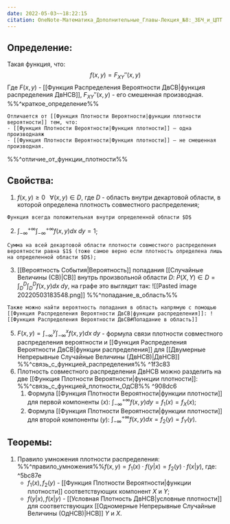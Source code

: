 ```yaml
---
date: 2022-05-03~~18:22:15
citation: OneNote-Математика_Дополнительные_Главы-Лекция_№8:_ЗБЧ_и_ЦПТ
---
```

## Определение:
Такая функция, что:
$$f(x, y) = F_{XY}''(x,y)$$
Где $F(x, y)$ - [[Функция Распределения Вероятности ДвСВ|функция распределения ДвНСВ]], $F_{XY}''(x,y)$ - его смешенная производная.
%%^краткое_определение%%

```ad-attention
Отличается от [[Функция Плотности Вероятности|функции плотности вероятности]] тем, что:
- [[Функция Плотности Вероятности|Функция плотности]] — одна производнаяж
- [[Функция Плотности Вероятности|Функция плотности]] — не смешенная производная.
```
%%^отличие_от_функции_плотности%%

## Свойства:
1) $f(x,y) \geq 0\;\;\;\forall (x,y) \in D$, где $D$ - область внутри декартовой области, в которой определена плотность совместного распределения;
```ad-abstract
Функция всегда положительная внутри определенной области $D$
```
2) $\int^{+\infty}_{-\infty}{\int^{+\infty}_{-\infty}{f(x,y)dx}\;dy} = 1$;
```ad-abstract
Сумма на всей декартовой области плотности совместного распределения вероятности равна $1$ (тоже самое верно если плотность определена лишь на определенной области $D$);
```
3) [[Вероятность События|Вероятность]] попадания [[Случайные Величины (СВ)|СВ]] внутрь произвольной области $D$: $P(X,Y) \in D = \int^{D}_{D}{\int^{D}_{D}{f(x,y)dx}\;dy}$, на графе это выглядит так: ![[Pasted image 20220503183548.png]] %%^попадание_в_область%%
```ad-seealso
Также можно найти вероятность попадания в область напрямую с помощью [[Функция Распределения Вероятности ДвСВ|функции распределения]]: ![[Функция Распределения Вероятности ДвСВ#Попадание в область]]
```
5) $F(x,y)=\int^{y}_{-\infty}{\int^{x}_{-\infty}{f(x,y)dx}\;dy}$ - формула связи плотности совместного распределения вероятности и [[Функция Распределения Вероятности ДвСВ|функции распределения]] для [[Двумерные Непрерывные Случайные Величины (ДвНСВ)|ДвНСВ]]
	%%^связь_с_функцией_распределения%% ^1f3c83
6) Плотность совместного распределения ДвНСВ можно разделить на две [[Функция Плотности Вероятности|функции плотности]]: %%^связь_с_функцией_плотности_ОдСВ%% ^908dc6
	1) Формула [[Функция Плотности Вероятности|функции плотности]] для первой компоненты ($x$): $\int^{+\infty}_{-\infty}{f(x,y)dy} = f_1(x) = f_X(x)$;
	2) Формула [[Функция Плотности Вероятности|функции плотности]] для второй компоненты ($y$): $\int^{+\infty}_{-\infty}{f(x,y)dx} = f_2(y) = f_Y(y)$.

## Теоремы:
1) Правило умножения плотности распределения: %%^правило_умножения%%$f(x, y) = f_1(x) \cdot f(y|x) = f_2(y) \cdot f(x|y)$, где: ^5bc87e
	- $f_1(x),f_2(y)$ - [[Функция Плотности Вероятности|функции плотности]] соответствующих компонент $X$ и $Y$;
	- $f(y|x), f(x|y)$ - [[Условная Плотность ДвНСВ|условные плотности]] для соответствующих [[Одномерные Непрерывные Случайные Величины (ОдНСВ)|НСВ]] $Y$ и $X$.